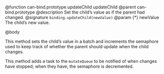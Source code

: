 @function can-bind.prototype.updateChild updateChild
@parent can-bind.prototype
@description Set the child’s value as if the parent had changed.
@signature `binding.updateChild(newValue)`
@param {*} newValue The child’s new value.

@body

This method sets the child’s value in a batch and increments the semaphore used
to keep track of whether the parent should update when the child changes.

This method adds a task to the `mutateQueue` to be notified of when changes have
stopped; when they have, the semaphore is decremented.
